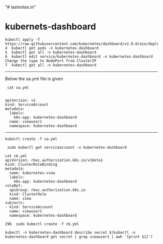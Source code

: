 "# lastnotes.in" 
# kubernets-dashboard
    kubectl apply -f https://raw.githubusercontent.com/kubernetes/dashboard/v2.0.0/aio/deploy/recommended.yaml
    4  kubectl get pods -n kubernetes-dashboard
    5  kubectl get all -n kubernetes-dashboard
    6  kubectl edit service/kubernetes-dashboard -n kubernetes-dashboard
    Change the type to NodePort from ClusterIP
    7  kubectl get all -n kubernetes-dashboard

----
Below the sa.yml file is given
     
     cat sa.yml 


    apiVersion: v1
    kind: ServiceAccount
    metadata:
      labels:
        k8s-app: kubernetes-dashboard
      name: viewuser1
      namespace: kubernetes-dashboard  

---
     
    kubectl create -f sa.yml 
  
     sudo kubectl get serviceaccount -n kubernetes-dashboard
  
    cat cb.yml 
    apiVersion: rbac.authorization.k8s.io/v1beta1
    kind: ClusterRoleBinding
    metadata:
      name: kubernetes-view
      labels:
        k8s-app: kubernetes-dashboard
    roleRef:
      apiGroup: rbac.authorization.k8s.io
      kind: ClusterRole
      name: view
    subjects:
    - kind: ServiceAccount
      name: viewuser1
      namespace: kubernetes-dashboard

    296  sudo kubectl create -f cb.yml 
    
    kubectl -n kubernetes-dashboard describe secret $(kubectl -n kubernetes-dashboard get secret | grep viewuser1 | awk '{print $1}')
